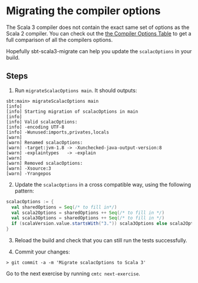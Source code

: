 # Migrating the compiler options

The Scala 3 compiler does not contain the exact same set of options as the Scala
2 compiler. You can check out the [the Compiler Options
Table](https://docs.scala-lang.org/scala3/guides/migration/options-lookup.html)
to get a full comparison of all the compilers options.

Hopefully sbt-scala3-migrate can help you update the `scalacOptions` in your
build.

## Steps

1. Run `migrateScalacOptions main`. It should outputs:

```shell
sbt:main> migrateScalacOptions main
[info] 
[info] Starting migration of scalacOptions in main
[info] 
[info] Valid scalacOptions:
[info] -encoding UTF-8
[info] -Wunused:imports,privates,locals
[warn] 
[warn] Renamed scalacOptions:
[warn] -target:jvm-1.8 -> -Xunchecked-java-output-version:8
[warn] -explaintypes   -> -explain
[warn] 
[warn] Removed scalacOptions:
[warn] -Xsource:3
[warn] -Yrangepos
```

2. Update the `scalacOptions` in a cross compatible way, using the following
   pattern:

```scala
scalacOptions := {
  val sharedOptions = Seq(/* to fill in*/)
  val scala2Options = sharedOptions ++ Seq(/* to fill in */)
  val scala3Options = sharedOptions ++ Seq(/* to fill in */)
  if (scalaVersion.value.startsWith("3.")) scala3Options else scala2Options
}
```

3. Reload the build and check that you can still run the tests successfully.

4. Commit your changes:

```shell
> git commit -a -m 'Migrate scalacOptions to Scala 3'
```

Go to the next exercise by running `cmtc next-exercise`.
